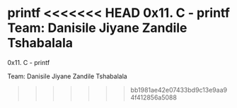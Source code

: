 printf
<<<<<<< HEAD
0x11. C - printf
Team: Danisile Jiyane Zandile Tshabalala
===========================

0x11. C - printf

Team: 
Danisile Jiyane
Zandile Tshabalala
 
>>>>>>> bb1981ae42e07433bd9c13e9aa94f412856a5088
